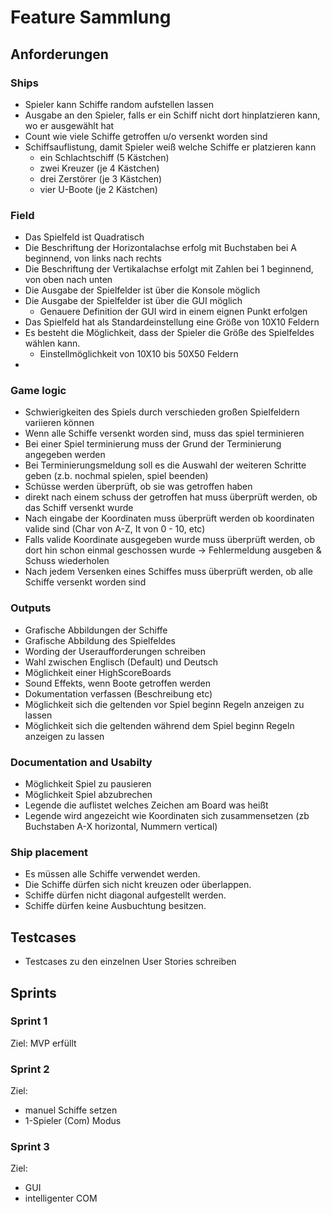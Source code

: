 # Feature Sammlung

## Anforderungen

### Ships
- Spieler kann Schiffe random aufstellen lassen 
- Ausgabe an den Spieler, falls er ein Schiff nicht dort hinplatzieren kann, wo er ausgewählt hat
- Count wie viele Schiffe getroffen u/o versenkt worden sind
- Schiffsauflistung, damit Spieler weiß welche Schiffe er platzieren kann
  - ein Schlachtschiff (5 Kästchen)
  - zwei Kreuzer (je 4 Kästchen)
  - drei Zerstörer (je 3 Kästchen)
  - vier U-Boote (je 2 Kästchen)

### Field
- Das Spielfeld ist Quadratisch
- Die Beschriftung der Horizontalachse erfolg mit Buchstaben bei A beginnend, von links nach rechts 
- Die Beschriftung der Vertikalachse erfolgt mit Zahlen bei 1 beginnend, von oben nach unten
- Die Ausgabe der Spielfelder ist über die Konsole möglich
- Die Ausgabe der Spielfelder ist über die GUI möglich
  - Genauere Definition der GUI wird in einem eignen Punkt erfolgen
- Das Spielfeld hat als Standardeinstellung eine Größe von 10X10 Feldern
- Es besteht die Möglichkeit, dass der Spieler die Größe des Spielfeldes wählen kann.
  - Einstellmöglichkeit von 10X10 bis 50X50 Feldern
- 

### Game logic
- Schwierigkeiten des Spiels durch verschieden großen Spielfeldern variieren können
- Wenn alle Schiffe versenkt worden sind, muss das spiel terminieren
- Bei einer Spiel terminierung muss der Grund der Terminierung angegeben werden
- Bei Terminierungsmeldung soll es die Auswahl der weiteren Schritte geben (z.b. nochmal spielen, spiel beenden)
- Schüsse werden überprüft, ob sie was getroffen haben
- direkt nach einem schuss der getroffen hat muss überprüft werden, ob das Schiff versenkt wurde
- Nach eingabe der Koordinaten muss überprüft werden ob koordinaten valide sind (Char von A-Z, It von 0 - 10, etc)
- Falls valide Koordinate ausgegeben wurde muss überprüft werden, ob dort hin schon einmal geschossen wurde -> Fehlermeldung ausgeben & Schuss wiederholen
- Nach jedem Versenken eines Schiffes muss überprüft werden, ob alle Schiffe versenkt worden sind

### Outputs
- Grafische Abbildungen der Schiffe 
- Grafische Abbildung des Spielfeldes
- Wording der Useraufforderungen schreiben
- Wahl zwischen Englisch (Default) und Deutsch
- Möglichkeit einer HighScoreBoards
- Sound Effekts, wenn Boote getroffen werden
- Dokumentation verfassen (Beschreibung etc)
- Möglichkeit sich die geltenden vor Spiel beginn Regeln anzeigen zu lassen
- Möglichkeit sich die geltenden während dem Spiel beginn Regeln anzeigen zu lassen

### Documentation and Usabilty
- Möglichkeit Spiel zu pausieren
- Möglichkeit Spiel abzubrechen
- Legende die auflistet welches Zeichen am Board was heißt
- Legende wird angezeicht wie Koordinaten sich zusammensetzen (zb Buchstaben A-X horizontal, Nummern vertical)

### Ship placement
- Es müssen alle Schiffe verwendet werden.
- Die Schiffe dürfen sich nicht kreuzen oder überlappen.
- Schiffe dürfen nicht diagonal aufgestellt werden.
- Schiffe dürfen keine Ausbuchtung besitzen.

## Testcases 
- Testcases zu den einzelnen User Stories schreiben


## Sprints
### Sprint 1
Ziel: MVP erfüllt

### Sprint 2
Ziel: 
- manuel Schiffe setzen 
- 1-Spieler (Com) Modus

### Sprint 3 
Ziel: 
- GUI
- intelligenter COM 
